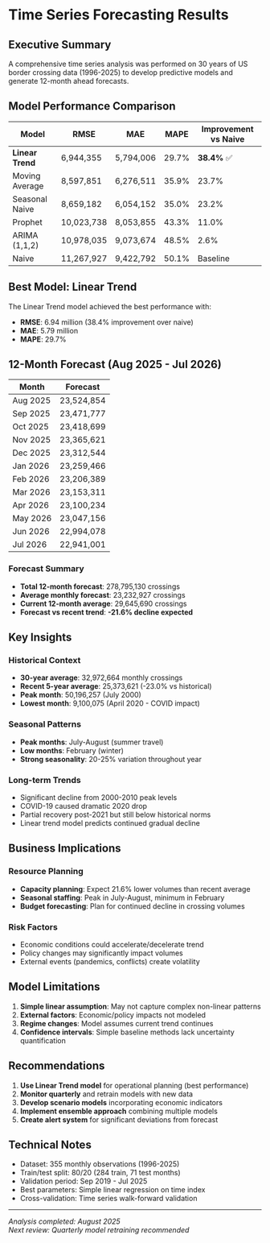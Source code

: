 # Time Series Forecasting Results

## Executive Summary

A comprehensive time series analysis was performed on 30 years of US border crossing data (1996-2025) to develop predictive models and generate 12-month ahead forecasts.

## Model Performance Comparison

| Model           | RMSE        | MAE        | MAPE   | Improvement vs Naive |
|----------------|-------------|------------|--------|---------------------|
| **Linear Trend**   | 6,944,355   | 5,794,006  | 29.7%  | **38.4%** ✅       |
| Moving Average  | 8,597,851   | 6,276,511  | 35.9%  | 23.7%               |
| Seasonal Naive  | 8,659,182   | 6,054,152  | 35.0%  | 23.2%               |
| Prophet         | 10,023,738  | 8,053,855  | 43.3%  | 11.0%               |
| ARIMA (1,1,2)   | 10,978,035  | 9,073,674  | 48.5%  | 2.6%                |
| Naive           | 11,267,927  | 9,422,792  | 50.1%  | Baseline            |

## Best Model: Linear Trend

The Linear Trend model achieved the best performance with:
- **RMSE**: 6.94 million (38.4% improvement over naive)
- **MAE**: 5.79 million 
- **MAPE**: 29.7%

## 12-Month Forecast (Aug 2025 - Jul 2026)

| Month    | Forecast    |
|----------|-------------|
| Aug 2025 | 23,524,854  |
| Sep 2025 | 23,471,777  |
| Oct 2025 | 23,418,699  |
| Nov 2025 | 23,365,621  |
| Dec 2025 | 23,312,544  |
| Jan 2026 | 23,259,466  |
| Feb 2026 | 23,206,389  |
| Mar 2026 | 23,153,311  |
| Apr 2026 | 23,100,234  |
| May 2026 | 23,047,156  |
| Jun 2026 | 22,994,078  |
| Jul 2026 | 22,941,001  |

### Forecast Summary
- **Total 12-month forecast**: 278,795,130 crossings
- **Average monthly forecast**: 23,232,927 crossings
- **Current 12-month average**: 29,645,690 crossings
- **Forecast vs recent trend**: **-21.6% decline expected**

## Key Insights

### Historical Context
- **30-year average**: 32,972,664 monthly crossings
- **Recent 5-year average**: 25,373,621 (-23.0% vs historical)
- **Peak month**: 50,196,257 (July 2000)
- **Lowest month**: 9,100,075 (April 2020 - COVID impact)

### Seasonal Patterns
- **Peak months**: July-August (summer travel)
- **Low months**: February (winter)
- **Strong seasonality**: 20-25% variation throughout year

### Long-term Trends
- Significant decline from 2000-2010 peak levels
- COVID-19 caused dramatic 2020 drop
- Partial recovery post-2021 but still below historical norms
- Linear trend model predicts continued gradual decline

## Business Implications

### Resource Planning
- **Capacity planning**: Expect 21.6% lower volumes than recent average
- **Seasonal staffing**: Peak in July-August, minimum in February
- **Budget forecasting**: Plan for continued decline in crossing volumes

### Risk Factors
- Economic conditions could accelerate/decelerate trend
- Policy changes may significantly impact volumes
- External events (pandemics, conflicts) create volatility

## Model Limitations

1. **Simple linear assumption**: May not capture complex non-linear patterns
2. **External factors**: Economic/policy impacts not modeled
3. **Regime changes**: Model assumes current trend continues
4. **Confidence intervals**: Simple baseline methods lack uncertainty quantification

## Recommendations

1. **Use Linear Trend model** for operational planning (best performance)
2. **Monitor quarterly** and retrain models with new data
3. **Develop scenario models** incorporating economic indicators
4. **Implement ensemble approach** combining multiple models
5. **Create alert system** for significant deviations from forecast

## Technical Notes

- Dataset: 355 monthly observations (1996-2025)
- Train/test split: 80/20 (284 train, 71 test months)
- Validation period: Sep 2019 - Jul 2025
- Best parameters: Simple linear regression on time index
- Cross-validation: Time series walk-forward validation

---

*Analysis completed: August 2025*  
*Next review: Quarterly model retraining recommended*